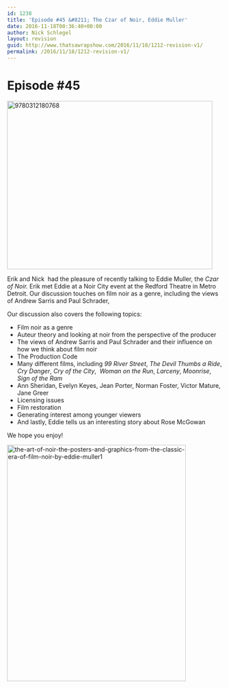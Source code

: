 ```yaml
---
id: 1238
title: 'Episode #45 &#8211; The Czar of Noir, Eddie Muller'
date: 2016-11-18T00:36:40+00:00
author: Nick Schlegel
layout: revision
guid: http://www.thatsawrapshow.com/2016/11/18/1212-revision-v1/
permalink: /2016/11/18/1212-revision-v1/
---
```

# Episode #45

[<img class="aligncenter  wp-image-1237" src="http://www.thatsawrapshow.com/wp-content/uploads/2016/11/9780312180768-1024x839.jpg" alt="9780312180768" width="480" height="393" srcset="http://www.thatsawrapshow.com/wp-content/uploads/2016/11/9780312180768-1024x839.jpg 1024w, http://www.thatsawrapshow.com/wp-content/uploads/2016/11/9780312180768-300x246.jpg 300w, http://www.thatsawrapshow.com/wp-content/uploads/2016/11/9780312180768-768x630.jpg 768w, http://www.thatsawrapshow.com/wp-content/uploads/2016/11/9780312180768-600x492.jpg 600w, http://www.thatsawrapshow.com/wp-content/uploads/2016/11/9780312180768.jpg 1220w" sizes="(max-width: 480px) 100vw, 480px" />](http://www.thatsawrapshow.com/wp-content/uploads/2016/11/9780312180768.jpg)

Erik and Nick  had the pleasure of recently talking to Eddie Muller, the _Czar of Noir._ Erik met Eddie at a Noir City event at the Redford Theatre in Metro Detroit. Our discussion touches on film noir as a genre, including the views of Andrew Sarris and Paul Schrader,

Our discussion also covers the following topics:

  * Film noir as a genre
  * Auteur theory and looking at noir from the perspective of the producer
  * The views of Andrew Sarris and Paul Schrader and their influence on how we think about film noir
  * The Production Code
  * Many different films, including _99 River Street_, _The Devil Thumbs a Ride_, _Cry Danger_, _Cry of the City_,  _Woman on the Run_, _Larceny_, _Moonrise_, _Sign of the Ram_
  * Ann Sheridan, Evelyn Keyes, Jean Porter, Norman Foster, Victor Mature, Jane Greer
  * Licensing issues
  * Film restoration
  * Generating interest among younger viewers
  * And lastly, Eddie tells us an interesting story about Rose McGowan

We hope you enjoy!

[<img class="aligncenter size-full wp-image-1234" src="http://www.thatsawrapshow.com/wp-content/uploads/2016/11/The-Art-of-Noir-The-Posters-and-Graphics-from-the-Classic-Era-of-Film-Noir-by-Eddie-Muller1.png" alt="the-art-of-noir-the-posters-and-graphics-from-the-classic-era-of-film-noir-by-eddie-muller1" width="418" height="552" srcset="http://www.thatsawrapshow.com/wp-content/uploads/2016/11/The-Art-of-Noir-The-Posters-and-Graphics-from-the-Classic-Era-of-Film-Noir-by-Eddie-Muller1.png 418w, http://www.thatsawrapshow.com/wp-content/uploads/2016/11/The-Art-of-Noir-The-Posters-and-Graphics-from-the-Classic-Era-of-Film-Noir-by-Eddie-Muller1-227x300.png 227w" sizes="(max-width: 418px) 100vw, 418px" />](http://www.thatsawrapshow.com/wp-content/uploads/2016/11/The-Art-of-Noir-The-Posters-and-Graphics-from-the-Classic-Era-of-Film-Noir-by-Eddie-Muller1.png)

&nbsp;